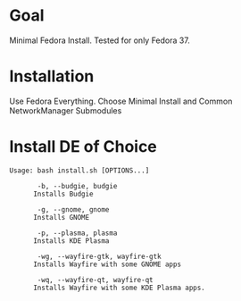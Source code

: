 # Goal

Minimal Fedora Install. Tested for only Fedora 37.

# Installation

Use Fedora Everything.
Choose Minimal Install and Common NetworkManager Submodules

# Install DE of Choice

```
Usage: bash install.sh [OPTIONS...]
    
       -b, --budgie, budgie
      Installs Budgie
       
       -g, --gnome, gnome
      Installs GNOME
      
       -p, --plasma, plasma
      Installs KDE Plasma
      
       -wg, --wayfire-gtk, wayfire-gtk
      Installs Wayfire with some GNOME apps
      
       -wq, --wayfire-qt, wayfire-qt
      Installs Wayfire with some KDE Plasma apps.

```

